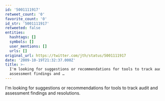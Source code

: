 ```yaml
---
id: '5001111917'
retweet_count: '0'
favorite_count: '0'
id_str: '5001111917'
retweeted: false
entities:
  hashtags: []
  symbols: []
  user_mentions: []
  urls: []
original_url: https://twitter.com/jth/status/5001111917
date: '2009-10-19T21:32:37.000Z'
title: >-
  I'm looking for suggestions or recommendations for tools to track audit and
  assessment findings and …
---
```


I'm looking for suggestions or recommendations for tools to track audit and assessment findings and resolutions.